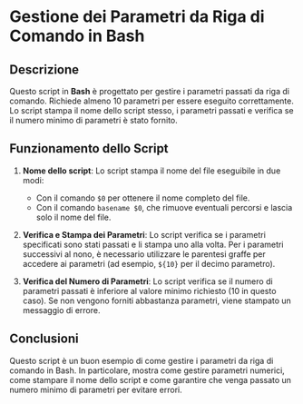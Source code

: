 # Gestione dei Parametri da Riga di Comando in Bash

## Descrizione

Questo script in **Bash** è progettato per gestire i parametri passati da riga di comando. Richiede almeno 10 parametri per essere eseguito correttamente. Lo script stampa il nome dello script stesso, i parametri passati e verifica se il numero minimo di parametri è stato fornito.

## Funzionamento dello Script

1. **Nome dello script**: Lo script stampa il nome del file eseguibile in due modi:
   - Con il comando `$0` per ottenere il nome completo del file.
   - Con il comando `basename $0`, che rimuove eventuali percorsi e lascia solo il nome del file.

2. **Verifica e Stampa dei Parametri**: Lo script verifica se i parametri specificati sono stati passati e li stampa uno alla volta. Per i parametri successivi al nono, è necessario utilizzare le parentesi graffe per accedere ai parametri (ad esempio, `${10}` per il decimo parametro).

3. **Verifica del Numero di Parametri**: Lo script verifica se il numero di parametri passati è inferiore al valore minimo richiesto (10 in questo caso). Se non vengono forniti abbastanza parametri, viene stampato un messaggio di errore.

## Conclusioni

Questo script è un buon esempio di come gestire i parametri da riga di comando in Bash. In particolare, mostra come gestire parametri numerici, come stampare il nome dello script e come garantire che venga passato un numero minimo di parametri per evitare errori.



